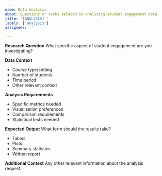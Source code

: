 ```yaml
---
name: Data Analysis
about: Questions or tasks related to analyzing student engagement data
title: '[ANALYSIS] '
labels: ['analysis']
assignees: ''

---
```


**Research Question**
What specific aspect of student engagement are you investigating?

**Data Context**
- Course type/setting
- Number of students
- Time period
- Other relevant context

**Analysis Requirements**
- Specific metrics needed
- Visualization preferences
- Comparison requirements
- Statistical tests needed

**Expected Output**
What form should the results take?
- Tables
- Plots
- Summary statistics
- Written report

**Additional Context**
Any other relevant information about the analysis request. 
